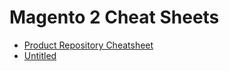 # Magento 2 Cheat Sheets

* [Product Repository Cheatsheet](product-repository-cheatsheet.md)
* [Untitled](untitled.md)

